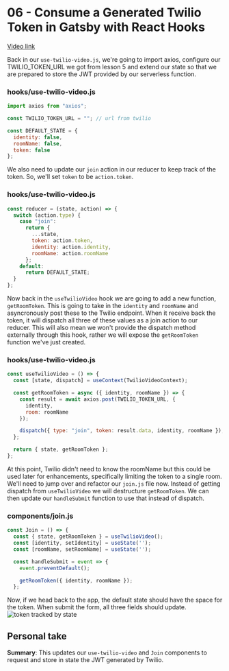 # 06 - Consume a Generated Twilio Token in Gatsby with React Hooks

[Video link](https://egghead.io/lessons/gatsby-consume-a-generated-twilio-token-in-gatsby-with-react-hooks)

Back in our `use-twilio-video.js`, we're going to import axios, configure our TWILIO_TOKEN_URL we got from lesson 5 and extend our state so that we are prepared to store the JWT provided by our serverless function.

### hooks/use-twilio-video.js

```jsx
import axios from "axios";

const TWILIO_TOKEN_URL = ""; // url from twilio

const DEFAULT_STATE = {
  identity: false,
  roomName: false,
  token: false
};
```

We also need to update our `join` action in our reducer to keep track of the token. So, we'll set `token` to be `action.token`.

### hooks/use-twilio-video.js

```jsx
const reducer = (state, action) => {
  switch (action.type) {
    case "join":
      return {
        ...state,
        token: action.token,
        identity: action.identity,
        roomName: action.roomName
      };
    default:
      return DEFAULT_STATE;
  }
};
```

Now back in the `useTwilioVideo` hook we are going to add a new function, `getRoomToken`. This is going to take in the `identity` and `roomName` and asyncronously post these to the Twilio endpoint. When it receive back the token, it will dispatch all three of these values as a join action to our reducer. This will also mean we won't provide the dispatch method externally through this hook, rather we will expose the `getRoomToken` function we've just created.

### hooks/use-twilio-video.js

```jsx
const useTwilioVideo = () => {
  const [state, dispatch] = useContext(TwilioVideoContext);

  const getRoomToken = async ({ identity, roomName }) => {
    const result = await axios.post(TWILIO_TOKEN_URL, {
      identity,
      room: roomName
    });

    dispatch({ type: "join", token: result.data, identity, roomName });
  };

  return { state, getRoomToken };
};
```

At this point, Twilio didn't need to know the roomName but this could be used later for enhancements, specifically limiting the token to a single room.
We'll need to jump over and refactor our `join.js` file now.
Instead of getting dispatch from `useTwilioVideo` we will destructure `getRoomToken`. We can then update our `handleSubmit` function to use that instead of dispatch.

### components/join.js

```jsx
const Join = () => {
  const { state, getRoomToken } = useTwilioVideo();
  const [identity, setIdentity] = useState('');
  const [roomName, setRoomName] = useState('');

  const handleSubmit = event => {
    event.preventDefault();

    getRoomToken({ identity, roomName });
  };
```

Now, if we head back to the app, the default state should have the space for the token. When submit the form, all three fields should update.
![token tracked by state](https://res.cloudinary.com/dg3gyk0gu/image/upload/v1576277267/transcript-images/gatsby-consume-a-generated-twilio-token-in-gatsby-with-react-hooks.jpg)

## Personal take

**Summary**: This updates our `use-twilio-video` and `Join` components to request and store in state the JWT generated by Twilio.
